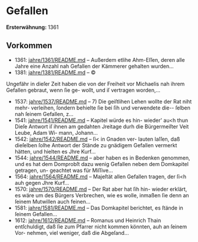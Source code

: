 # Gefallen

**Ersterwähnung:** 1361

## Vorkommen
- 1361: [jahre/1361/README.md](../jahre/1361/README.md) – Außerdem etlihe Ahm-Eſſen, deren alle Jahre eine
Anzahl nah Gefallen der Kämmerer gehalten wurden...
- 1381: [jahre/1381/README.md](../jahre/1381/README.md) – ©

Ungefähr in dieſer Zeit haben die von der Freiheit
vor Michaelis nah ihrem Gefallen gebraut, wenn ſie ge-
wollt, und iſ vertragen worden,...
- 1537: [jahre/1537/README.md](../jahre/1537/README.md) – 7) Die geiſtlihen Lehen wollte der Rat niht mehr-
verleihen, ſondern behielte ſie bei ſih und verwendete die--
ſelben nah ſeinem Gefallen, z...
- 1541: [jahre/1541/README.md](../jahre/1541/README.md) – Kapitel würde es hin-
wieder' au<h thun Dieſe Antwort iſ ihnen am gedahten
Jreitage durh die Bürgermeiſter Veit Leube, Adam Wi-
mann, Johann...
- 1542: [jahre/1542/README.md](../jahre/1542/README.md) – ſi< in Gnaden ver-
lauten laſſen, daß dieſelben ſolhe Antwort der Stände zu
gnädigem Gefallen vermerkt hätten, und hielten es Jhre
Kurf...
- 1544: [jahre/1544/README.md](../jahre/1544/README.md) – aber haben
es in Bedenken genommen, und es hat dem Domprobſt
dazu wenig Gefallen neben dem Domkapitel getragen, un-
geachtet was für Miſſive...
- 1564: [jahre/1564/README.md](../jahre/1564/README.md) – Majeſtät
allen Gefallen tragen, der ſi<h auh gegen Jhre Kurf...
- 1570: [jahre/1570/README.md](../jahre/1570/README.md) – Der Rat aber hat ſih hin-
wieder erklärt, es wäre um des Bürgers Verbrechen, wie
es wolle, inmaßen ſie denn an ſeinem Mutwillen auch
feinen...
- 1581: [jahre/1581/README.md](../jahre/1581/README.md) – Das Domkapitel berichtet, es ſtände in ſeinem Gefallen...
- 1612: [jahre/1612/README.md](../jahre/1612/README.md) – Romanus und Heinrich Thain entſchuldigt, daß ſie
zum Pfarrer nicht kommen könnten, auh an ſeinem Vor-
nehmen, viel weniger, daß die Abgeſand...
